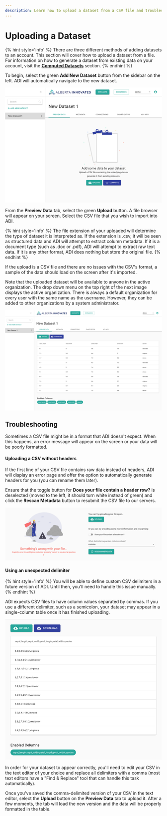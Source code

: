 ```yaml
---
description: Learn how to upload a dataset from a CSV file and troubleshoot common issues with the dataset importer.
---
```


# Uploading a Dataset

{% hint style='info' %}
There are three different methods of adding datasets to an account. This section will cover how to upload a dataset from a file. For information on how to generate a dataset from existing data on your account, visit the **[Computed Datasets](./ComputedDatasets.md)** section.
{% endhint %}

To begin, select the green **Add New Dataset** button from the sidebar on the left. ADI will automatically navigate to the new dataset.

![New dataset screen](../images/new-dataset.png)

From the **Preview Data** tab, select the green **Upload** button. A file browser will appear on your screen. Select the CSV file that you wish to import into ADI.

{% hint style='info' %}
The file extension of your uploaded will determine the type of dataset it is interpreted as. If the extension is
.csv, it will be seen as structured data and ADI will attempt to extract column metadata. If it is a document type
(such as .doc or .pdf), ADI will attempt to extract raw text data. If it is any other format, ADI does nothing but
store the original file.
{% endhint %}

If the upload is a CSV file and there are no issues with the CSV's format, a sample of the data should load on 
the screen after it's imported.

Note that the uploaded dataset will be available to anyone in the active organization. The drop down menu on the top right of the next image displays the active organization. There is always a default organization for every user with the same name as the username. However, they can be added to other organizations by a system administrator.

![Upload completed successfully](../images/new-dataset-uploaded.png)

## Troubleshooting

Sometimes a CSV file might be in a format that ADI doesn't expect. When this happens, an error message will appear on the screen or your data will be poorly formatted.

#### Uploading a CSV without headers

If the first line of your CSV file contains raw data instead of headers, ADI will display an error page and offer the option to automatically generate headers for you (you can rename them later).

Ensure that the toggle button for **Does your file contain a header row?** is deselected (moved to the left, it should turn white instead of green) and click the **Rescan Metadata** button to resubmit the CSV file to our servers.

![Example of a headerless error](../images/new-dataset-headerless.png)

#### Using an unexpected delimiter

{% hint style='info' %}
You will be able to define custom CSV delimiters in a future version of ADI. Until then, you'll need to handle this issue manually.
{% endhint %}

ADI expects CSV files to have column values separated by commas. If you use a different delimiter, such as a semicolon, your dataset may appear in a single-column table once it has finished uploading.

![Example of using a different delimiter](../images/new-dataset-delimiter.png)

In order for your dataset to appear correctly, you'll need to edit your CSV in the text editor of your choice and replace all delimiters with a comma (most text editors have a "Find & Replace" tool that can handle this task automatically). 

Once you've saved the comma-delimited version of your CSV in the text editor, select the **Upload** button on the **Preview Data** tab to upload it. After a few moments, the tab will load the new version and the data will be properly formatted in the table.